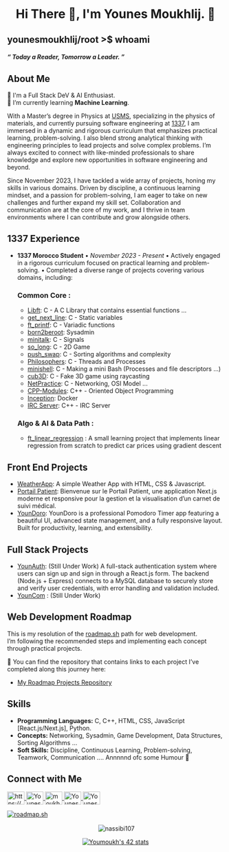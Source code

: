 <h1 align="center">Hi There 👋, I'm Younes Moukhlij.  🌱 </h1>
<h2 align = "left"> younesmoukhlij/root >$ whoami</h2>
<h5 algin = "center"> “ Today a Reader, Tomorrow a Leader. ”  </h5>

## About Me

🌱  I'm a Full Stack DeV & AI Enthusiast. <br/>
🌱  I’m currently learning **Machine Learning**.

With a Master’s degree in Physics at [USMS](https://www.usms.ac.ma/), specializing in the physics of materials, and currently pursuing software engineering at [1337](https://1337.ma), I am immersed in a dynamic and rigorous curriculum that emphasizes practical learning, problem-solving.
I also blend strong analytical thinking with engineering principles to lead projects and solve complex problems.
I’m always excited to connect with like-minded professionals to share knowledge and explore new opportunities in software engineering and beyond.

Since November 2023, I have tackled a wide array of projects, honing my skills in various domains.
Driven by discipline, a continuous learning mindset, and a passion for problem-solving, I am eager to take on new challenges and further expand my skill set.
Collaboration and communication are at the core of my work, and I thrive in team environments where I can contribute and grow alongside others.

## 1337 Experience
- **1337 Morocco Student**
  • *November 2023 - Present*
  • Actively engaged in a rigorous curriculum focused on practical learning and problem-solving.
  • Completed a diverse range of projects covering various domains, including:


  ### Common Core :

    - [Libft](https://github.com/YounesMoukhlij/libft): C - A C Library that contains essential functions ... 
    - [get_next_line](https://github.com/YounesMoukhlij/get_next_line): C - Static variables
    - [ft_printf](https://github.com/YounesMoukhlij/ft_printf): C - Variadic functions
    - [born2beroot](https://github.com/YounesMoukhlij/born2beroot): Sysadmin
    - [minitalk](https://github.com/YounesMoukhlij/minitalk): C - Signals
    - [so_long](https://github.com/YounesMoukhlij/so_long): C - 2D Game
    - [push_swap](https://github.com/YounesMoukhlij/push_swap): C - Sorting algorithms and complexity
    - [Philosophers](https://github.com/YounesMoukhlij/philosophers): C - Threads and Processes
    - [minishell](https://github.com/YounesMoukhlij/minishell): C - Making a mini Bash (Processes and file descriptors ...)
    - [cub3D](https://github.com/YounesMoukhlij/Cub3D_42): C - Fake 3D game using raycasting
    - [NetPractice](https://github.com/YounesMoukhlij/Net-Practice_42): C - Networking, OSI Model ... 
    - [CPP-Modules](https://github.com/YounesMoukhlij/CPP-Modules_42): C++ - Oriented Object Programming
    - [Inception](https://github.com/YounesMoukhlij/Inception_42): Docker
    - [IRC Server](https://github.com/YounesMoukhlij/IRC_42): C++ - IRC Server

  ### Algo & AI & Data Path :
    - [ft_linear_regression](https://github.com/YounesMoukhlij/ft_linear_regression_42) : A small learning project that implements linear regression from scratch to predict car prices using gradient descent
 
## Front End Projects


  - [WeatherApp](https://github.com/YounesMoukhlij/Weather-App): A simple Weather App with HTML, CSS & Javascript.
  - [Portail Patient](https://github.com/YounesMoukhlij/Portail-Patient): Bienvenue sur le Portail Patient, une application Next.js moderne et responsive pour la gestion et la visualisation d’un carnet de suivi médical.
  - [YounDoro](https://github.com/YounesMoukhlij/YounDoro): YounDoro is a professional Pomodoro Timer app featuring a beautiful UI, advanced state management, and a fully responsive layout. Built for productivity, learning, and extensibility.
    
## Full Stack Projects

  - [YounAuth](https://github.com/YounesMoukhlij/YounAuth): (Still Under Work) A full-stack authentication system where users can sign up and sign in through a React.js form. The backend (Node.js + Express) connects to a MySQL database to securely store and verify user credentials, with error handling and validation included.
  - [YounCom](https://github.com/YounesMoukhlij/YounCom) : (Still Under Work)

## Web Development Roadmap

This is my resolution of the [roadmap.sh](https://roadmap.sh/frontend) path for web development.  
I’m following the recommended steps and implementing each concept through practical projects.

🔗 You can find the repository that contains links to each project I’ve completed along this journey here:  
  - [My Roadmap Projects Repository](https://github.com/YounesMoukhlij/web-roadmap-projects)



## Skills
- **Programming Languages:** C, C++, HTML, CSS, JavaScript [React.js/Next.js], Python.
- **Concepts:** Networking, Sysadmin, Game Development, Data Structures, Sorting Algorithms ...
- **Soft Skills:** Discipline, Continuous Learning, Problem-solving, Teamwork, Communication .... Annnnnd ofc some Humour 🙂


## Connect with Me


<p align="left">
  <a href="https://codepen.io/younes-moukhlij" target="blank">
    <img align="center" src="https://raw.githubusercontent.com/rahuldkjain/github-profile-readme-generator/master/src/images/icons/Social/codepen.svg" alt="https://codepen.io/Younes-Moukhlij" height="30" width="40" />
  </a>
  <a href="https://x.com/YounesMoukhlij" target="blank">
    <img align="center" src="https://raw.githubusercontent.com/rahuldkjain/github-profile-readme-generator/master/src/images/icons/Social/twitter.svg" alt="YounesMoukhlij" height="30" width="40" />
  </a>
  <a href="https://linkedin.com/in/younesmoukhlij" target="blank">
    <img align="center" src="https://raw.githubusercontent.com/rahuldkjain/github-profile-readme-generator/master/src/images/icons/Social/linked-in-alt.svg" alt="moukhlij younes" height="30" width="40" />
  </a>
  <a href="https://instagram.com/YounesMoukhlij" target="blank">
    <img align="center" src="https://raw.githubusercontent.com/rahuldkjain/github-profile-readme-generator/master/src/images/icons/Social/instagram.svg" alt="YounesMoukhlij" height="30" width="40" />
  </a>
  <a href="https://facebook.com/younesmoukhlijfb" target="blank">
    <img align="center" src="https://raw.githubusercontent.com/rahuldkjain/github-profile-readme-generator/master/src/images/icons/Social/facebook.svg" alt="YounesMoukhlij" height="30" width="40" />
  </a>
</p>


  [![roadmap.sh](https://roadmap.sh/card/wide/688b5910087fc9883f5cd8a1?variant=dark&roadmaps=%2Cfrontend%3Fr%3Dfrontend-beginner%2Cai-engineer%2Ccpp)](https://roadmap.sh)

<p align ="center">&nbsp;<img align="center" src="https://github-readme-stats.vercel.app/api?username=YounesMoukhlij&show_icons=true&locale=en" alt="nassibi107" /></p>
<p align ="center"><a href="https://github.com/oakoudad/badge42"><img src="https://badge.mediaplus.ma/greenbinary/Youmoukh" alt="Youmoukh's 42 stats" /></a></p>
